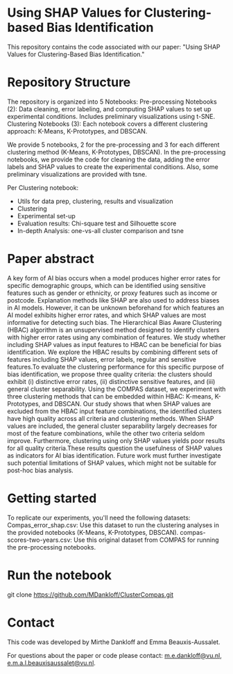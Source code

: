 # Using SHAP Values for Clustering-based Bias Identification
This repository contains the code associated with our paper: "Using SHAP Values for Clustering-Based Bias Identification." 

# Repository Structure
The repository is organized into 5 Notebooks:
    Pre-processing Notebooks (2):
        Data cleaning, error labeling, and computing SHAP values to set up experimental conditions.
        Includes preliminary visualizations using t-SNE.
    Clustering Notebooks (3):
        Each notebook covers a different clustering approach: K-Means, K-Prototypes, and DBSCAN.

We provide 5 notebooks, 2 for the pre-processing and 3 for each different clustering method (K-Means, K-Prototypes, DBSCAN).
In the pre-processing notebooks, we provide the code for cleaning the data, adding the error labels and SHAP values to create the experimental conditions. Also, some preliminary visualizations are provided with tsne.

Per Clustering notebook:
* Utils for data prep, clustering, results and visualization
* Clustering
* Experimental set-up
* Evaluation results: Chi-square test and Silhouette score
* In-depth Analysis: one-vs-all cluster comparison and tsne 

# Paper abstract
A key form of AI bias occurs when a model produces higher error rates for specific demographic groups, which can be identified using sensitive features such as gender or ethnicity, or proxy features such as income or postcode. Explanation methods like SHAP are also used to address biases in AI models. However, it can be unknown beforehand for which features an AI model exhibits higher error rates, and which SHAP values are most informative for detecting such bias. The Hierarchical Bias Aware Clustering (HBAC) algorithm is an unsupervised method designed to identify clusters with higher error rates using any combination of features. We study whether including SHAP values as input features to HBAC can be beneficial for bias identification. We explore the HBAC results by combining different sets of features including SHAP values, error labels, regular and sensitive features.To evaluate the clustering performance for this specific purpose of bias identification, we propose three quality criteria: the clusters should exhibit (i) distinctive error rates, (ii) distinctive sensitive features, and (iii) general cluster separability. Using the COMPAS dataset, we experiment with three clustering methods that can be embedded within HBAC: K-means, K-Prototypes, and DBSCAN. Our study shows that when SHAP values are excluded from the HBAC input feature combinations, the identified clusters have high quality across all criteria and clustering methods. When SHAP values are included, the general cluster separability largely decreases for most of the feature combinations, while the other two criteria seldom improve. Furthermore, clustering using only SHAP values yields poor results for all quality criteria.These results question the usefulness of SHAP values as indicators for AI bias identification. Future work must further investigate such potential limitations of SHAP values, which might not be suitable for post-hoc bias analysis.

# Getting started
To replicate our experiments, you'll need the following datasets:
    Compas_error_shap.csv: Use this dataset to run the clustering analyses in the provided notebooks (K-Means, K-Prototypes, DBSCAN).
    compas-scores-two-years.csv: Use this original dataset from COMPAS for running the pre-processing notebooks.

# Run the notebook
git clone https://github.com/MDankloff/ClusterCompas.git

# Contact
This code was developed by Mirthe Dankloff and Emma Beauxis-Aussalet. 

For questions about the paper or code please contact: m.e.dankloff@vu.nl, e.m.a.l.beauxisaussalet@vu.nl.
